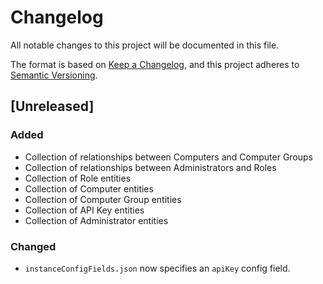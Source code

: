 # Changelog

All notable changes to this project will be documented in this file.

The format is based on [Keep a Changelog](https://keepachangelog.com/en/1.0.0/),
and this project adheres to
[Semantic Versioning](https://semver.org/spec/v2.0.0.html).

## [Unreleased]

### Added

- Collection of relationships between Computers and Computer Groups
- Collection of relationships between Administrators and Roles
- Collection of Role entities
- Collection of Computer entities
- Collection of Computer Group entities
- Collection of API Key entities
- Collection of Administrator entities

### Changed

- `instanceConfigFields.json` now specifies an `apiKey` config field.
